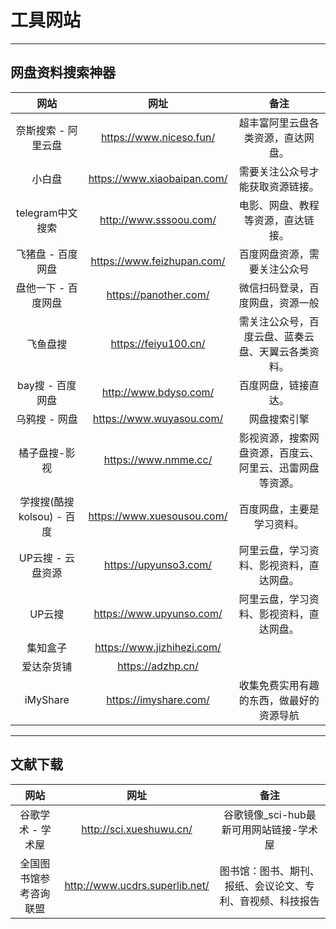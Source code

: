 # 工具网站

---

## 网盘资料搜索神器

|           网站           |            网址            |                           备注                           |
| :-----------------------: | :-------------------------: | :------------------------------------------------------: |
|    奈斯搜索 - 阿里云盘    |   https://www.niceso.fun/   |            超丰富阿里云盘各类资源，直达网盘。            |
|          小白盘          | https://www.xiaobaipan.com/ |             需要关注公众号才能获取资源链接。             |
|     telegram中文搜索     |   http://www.sssoou.com/   |            电影、网盘、教程等资源，直达链接。            |
|     飞猪盘 - 百度网盘     | https://www.feizhupan.com/ |               百度网盘资源，需要关注公众号               |
|    盘他一下 - 百度网盘    |    https://panother.com/    |             微信扫码登录，百度网盘，资源一般             |
|         飞鱼盘搜         |    https://feiyu100.cn/    |    需关注公众号，百度云盘、蓝奏云盘、天翼云各类资料。    |
|     bay搜 - 百度网盘     |    http://www.bdyso.com/    |                   百度网盘，链接直达。                   |
|       乌鸦搜 - 网盘       |  https://www.wuyasou.com/  |                       网盘搜索引擎                       |
|       橘子盘搜-影视       |    https://www.nmme.cc/    | 影视资源，搜索网盘资源，百度云、阿里云、迅雷网盘等资源。 |
| 学搜搜(酷搜kolsou) - 百度 | https://www.xuesousou.com/ |                百度网盘，主要是学习资料。                |
|     UP云搜 - 云盘资源     |    https://upyunso3.com/    |         阿里云盘，学习资料、影视资料，直达网盘。         |
|          UP云搜          |  https://www.upyunso.com/  |         阿里云盘，学习资料、影视资料，直达网盘。         |
|         集知盒子         | https://www.jizhihezi.com/ |                                                          |
|        爱达杂货铺        |      https://adzhp.cn/      |                                                          |
|         iMyShare         |    https://imyshare.com/    |         收集免费实用有趣的东西，做最好的资源导航         |

---

## 文献下载

|          网站          |              网址              |                            备注                            |
| :--------------------: | :----------------------------: | :--------------------------------------------------------: |
|   谷歌学术 - 学术屋   |    http://sci.xueshuwu.cn/    |          谷歌镜像_sci-hub最新可用网站链接-学术屋          |
| 全国图书馆参考咨询联盟 | http://www.ucdrs.superlib.net/ | 图书馆：图书、期刊、报纸、会议论文、专利、音视频、科技报告 |
